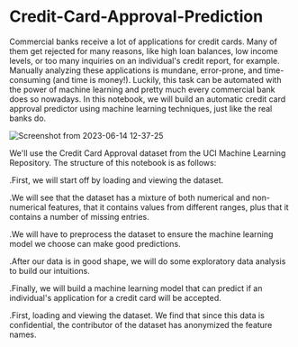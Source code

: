 # Credit-Card-Approval-Prediction
Commercial banks receive a lot of applications for credit cards. Many of them get rejected for many reasons, like high loan balances, low income levels, or too many inquiries on an individual's credit report, for example. Manually analyzing these applications is mundane, error-prone, and time-consuming (and time is money!). Luckily, this task can be automated with the power of machine learning and pretty much every commercial bank does so nowadays. In this notebook, we will build an automatic credit card approval predictor using machine learning techniques, just like the real banks do.

![Screenshot from 2023-06-14 12-37-25](https://github.com/devotuoma/Credit-Card-Approval-Prediction/assets/94548340/51db57aa-395a-4a34-8175-bac307c8408b)

We'll use the Credit Card Approval dataset from the UCI Machine Learning Repository. The structure of this notebook is as follows:

.First, we will start off by loading and viewing the dataset.

.We will see that the dataset has a mixture of both numerical and non-numerical features, that it contains values from different ranges, plus that it contains a number of missing entries.

.We will have to preprocess the dataset to ensure the machine learning model we choose can make good predictions.

.After our data is in good shape, we will do some exploratory data analysis to build our intuitions.

.Finally, we will build a machine learning model that can predict if an individual's application for a credit card will be accepted.

.First, loading and viewing the dataset. We find that since this data is confidential, the contributor of the dataset has anonymized the feature names.
